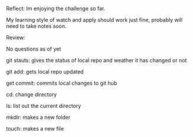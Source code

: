 Reflect:
Im enjoying the challenge so far.

My learning style of watch and apply should work just fine, probably will need to
take notes soon.


Review:

No questions as of yet

git stauts: gives the status of local repo and weather it has changed or not

git add: gets local repo updated

get commit: commits local changes to git hub

cd: change directory

ls: list out the current directory

mkdir: makes a new folder

touch: makes a new file
